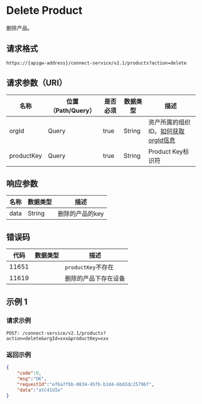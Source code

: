 # Delete Product

删除产品。

## 请求格式

```
https://{apigw-address}/connect-service/v2.1/products?action=delete
```

## 请求参数（URI）

| 名称          | 位置（Path/Query） | 是否必须 | 数据类型 | 描述      |
|---------------|------------------|----------|-----------|--------------|
| orgId         | Query            | true     | String    | 资产所属的组织ID。[如何获取orgId信息](/docs/api/zh_CN/latest/api_faqs#id-orgid-orgid)                |
| productKey         | Query            | true     | String    | Product Key标识符 |




## 响应参数

| 名称| 数据类型 | 描述         |
|-------------|---------------------------|-----------------------------|
| data | String                           | 删除的产品的key               |


## 错误码

| 代码| 数据类型 | 描述         |
|-------------|-----------------------------------|-----------------------------|
| 11651|                       |`productKey`不存在              |
| 11619|                       |删除的产品下存在设备             |

## 示例 1

### 请求示例

```
POST: /connect-service/v2.1/products?action=delete&orgId=xxx&productKey=xxx
```

### 返回示例

```json
{
	"code":0,
	"msg":"OK",
	"requestId":"ef6a7fbb-0834-45fb-b1d4-6bd2dc25796f",
	"data":"atC41UIe"
}

```

